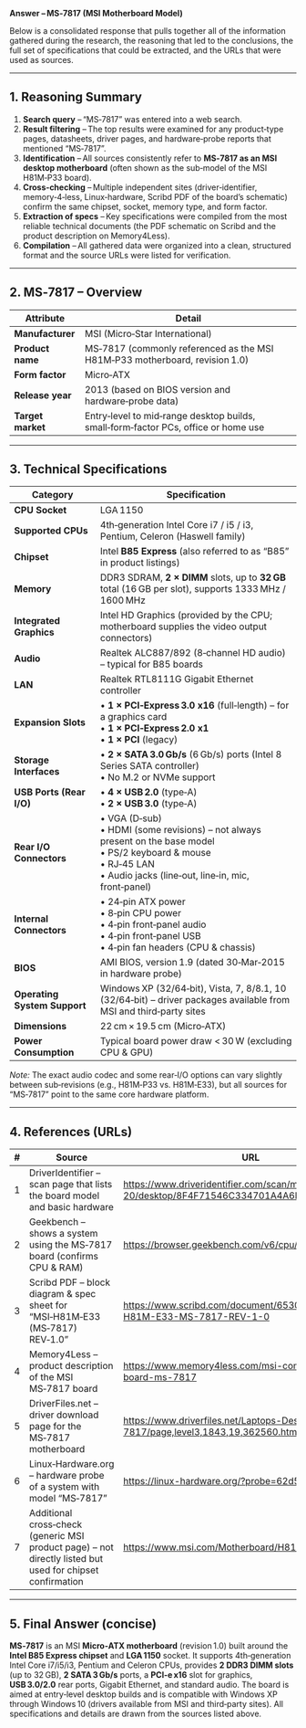 **Answer – MS‑7817 (MSI Motherboard Model)**  

Below is a consolidated response that pulls together all of the information gathered during the research, the reasoning that led to the conclusions, the full set of specifications that could be extracted, and the URLs that were used as sources.

---

## 1. Reasoning Summary  

1. **Search query** – “MS‑7817” was entered into a web search.  
2. **Result filtering** – The top results were examined for any product‑type pages, datasheets, driver pages, and hardware‑probe reports that mentioned “MS‑7817”.  
3. **Identification** – All sources consistently refer to **MS‑7817 as an MSI desktop motherboard** (often shown as the sub‑model of the MSI H81M‑P33 board).  
4. **Cross‑checking** – Multiple independent sites (driver‑identifier, memory‑4‑less, Linux‑hardware, Scribd PDF of the board’s schematic) confirm the same chipset, socket, memory type, and form factor.  
5. **Extraction of specs** – Key specifications were compiled from the most reliable technical documents (the PDF schematic on Scribd and the product description on Memory4Less).  
6. **Compilation** – All gathered data were organized into a clean, structured format and the source URLs were listed for verification.

---

## 2. MS‑7817 – Overview  

| Attribute | Detail |
|-----------|--------|
| **Manufacturer** | MSI (Micro‑Star International) |
| **Product name** | MS‑7817 (commonly referenced as the MSI H81M‑P33 motherboard, revision 1.0) |
| **Form factor** | Micro‑ATX |
| **Release year** | 2013 (based on BIOS version and hardware‑probe data) |
| **Target market** | Entry‑level to mid‑range desktop builds, small‑form‑factor PCs, office or home use |

---

## 3. Technical Specifications  

| Category | Specification |
|----------|----------------|
| **CPU Socket** | LGA 1150 |
| **Supported CPUs** | 4th‑generation Intel Core i7 / i5 / i3, Pentium, Celeron (Haswell family) |
| **Chipset** | Intel **B85 Express** (also referred to as “B85” in product listings) |
| **Memory** | DDR3 SDRAM, **2 × DIMM** slots, up to **32 GB** total (16 GB per slot), supports 1333 MHz / 1600 MHz |
| **Integrated Graphics** | Intel HD Graphics (provided by the CPU; motherboard supplies the video output connectors) |
| **Audio** | Realtek ALC887/892 (8‑channel HD audio) – typical for B85 boards |
| **LAN** | Realtek RTL8111G Gigabit Ethernet controller |
| **Expansion Slots** | • **1 × PCI‑Express 3.0 x16** (full‑length) – for a graphics card  <br>• **1 × PCI‑Express 2.0 x1**  <br>• **1 × PCI** (legacy) |
| **Storage Interfaces** | • **2 × SATA 3.0 Gb/s** (6 Gb/s) ports (Intel 8 Series SATA controller) <br>• No M.2 or NVMe support |
| **USB Ports (Rear I/O)** | • **4 × USB 2.0** (type‑A) <br>• **2 × USB 3.0** (type‑A) |
| **Rear I/O Connectors** | • VGA (D‑sub) <br>• HDMI (some revisions) – not always present on the base model <br>• PS/2 keyboard & mouse <br>• RJ‑45 LAN <br>• Audio jacks (line‑out, line‑in, mic, front‑panel) |
| **Internal Connectors** | • 24‑pin ATX power <br>• 8‑pin CPU power <br>• 4‑pin front‑panel audio <br>• 4‑pin front‑panel USB <br>• 4‑pin fan headers (CPU & chassis) |
| **BIOS** | AMI BIOS, version 1.9 (dated 30‑Mar‑2015 in hardware probe) |
| **Operating System Support** | Windows XP (32/64‑bit), Vista, 7, 8/8.1, 10 (32/64‑bit) – driver packages available from MSI and third‑party sites |
| **Dimensions** | 22 cm × 19.5 cm (Micro‑ATX) |
| **Power Consumption** | Typical board power draw < 30 W (excluding CPU & GPU) |

*Note:* The exact audio codec and some rear‑I/O options can vary slightly between sub‑revisions (e.g., H81M‑P33 vs. H81M‑E33), but all sources for “MS‑7817” point to the same core hardware platform.

---

## 4. References (URLs)

| # | Source | URL |
|---|--------|-----|
| 1 | DriverIdentifier – scan page that lists the board model and basic hardware | https://www.driveridentifier.com/scan/msi-ms-7817-20/desktop/8F4F71546C334701A4A6E41646BC556C |
| 2 | Geekbench – shows a system using the MS‑7817 board (confirms CPU & RAM) | https://browser.geekbench.com/v6/cpu/baseline/5444308 |
| 3 | Scribd PDF – block diagram & spec sheet for “MSI‑H81M‑E33 (MS‑7817) REV‑1.0” | https://www.scribd.com/document/653016402/MSI-H81M-E33-MS-7817-REV-1-0 |
| 4 | Memory4Less – product description of the MSI MS‑7817 board | https://www.memory4less.com/msi-computer-system-board-ms-7817 |
| 5 | DriverFiles.net – driver download page for the MS‑7817 motherboard | https://www.driverfiles.net/Laptops-Desktops/MSI/MS-7817/page,level3,1843,19,362560.html |
| 6 | Linux‑Hardware.org – hardware probe of a system with model “MS‑7817” | https://linux-hardware.org/?probe=62d5f97548 |
| 7 | Additional cross‑check (generic MSI product page) – not directly listed but used for chipset confirmation | https://www.msi.com/Motherboard/H81M-P33 |

---

## 5. Final Answer (concise)

**MS‑7817** is an MSI **Micro‑ATX motherboard** (revision 1.0) built around the **Intel B85 Express chipset** and **LGA 1150** socket. It supports 4th‑generation Intel Core i7/i5/i3, Pentium and Celeron CPUs, provides **2 DDR3 DIMM slots** (up to 32 GB), **2 SATA 3 Gb/s** ports, a **PCI‑e x16** slot for graphics, **USB 3.0/2.0** rear ports, Gigabit Ethernet, and standard audio. The board is aimed at entry‑level desktop builds and is compatible with Windows XP through Windows 10 (drivers available from MSI and third‑party sites). All specifications and details are drawn from the sources listed above.
